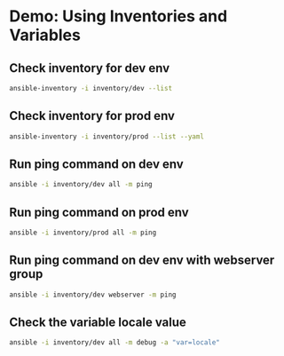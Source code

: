 # Demo: Using Inventories and Variables

## Check inventory for dev env

```bash
ansible-inventory -i inventory/dev --list
```

## Check inventory for prod env

```bash
ansible-inventory -i inventory/prod --list --yaml
```

## Run ping command on dev env

```bash
ansible -i inventory/dev all -m ping
```

## Run ping command on prod env

```bash
ansible -i inventory/prod all -m ping
```

## Run ping command on dev env with webserver group

```bash
ansible -i inventory/dev webserver -m ping
```

## Check the variable locale value

```bash
ansible -i inventory/dev all -m debug -a "var=locale"
```
